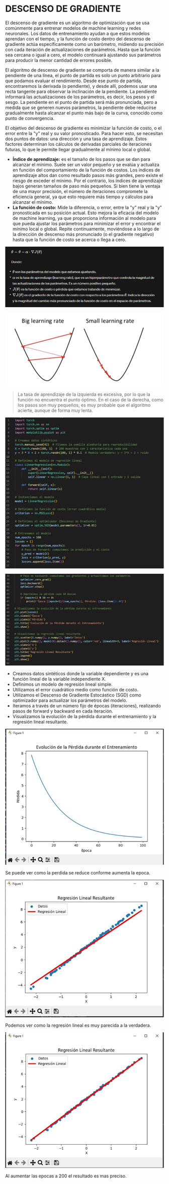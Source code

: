 # DESCENSO DE GRADIENTE
El descenso de gradiente es un algoritmo de optimización que se usa comúnmente para entrenar modelos de machine learning y redes neuronales.  Los datos de entrenamiento ayudan a que estos modelos aprendan con el tiempo, y la función de costo dentro del descenso de gradiente actúa específicamente como un barómetro, midiendo su precisión con cada iteración de actualizaciones de parámetros. Hasta que la función sea cercana o igual a cero, el modelo continuará ajustando sus parámetros para producir la menor cantidad de errores posible.

El algoritmo de descenso de gradiente se comporta de manera similar a la pendiente de una línea, el punto de partida es solo un punto arbitrario para que podamos evaluar el rendimiento. Desde ese punto de partida, encontraremos la derivada (o pendiente), y desde allí, podemos usar una recta tangente para observar la inclinación de la pendiente. La pendiente informará las actualizaciones de los parámetros, es decir, los pesos y el sesgo. La pendiente en el punto de partida será más pronunciada, pero a medida que se generen nuevos parámetros, la pendiente debe reducirse gradualmente hasta alcanzar el punto más bajo de la curva, conocido como punto de convergencia.

El objetivo del descenso de gradiente es minimizar la función de costo, o el error entre la "y" real y su valor pronosticado. Para hacer esto, se necesitan dos puntos de datos: una dirección y una tasa de aprendizaje. Estos factores determinan los cálculos de derivadas parciales de iteraciones futuras, lo que le permite llegar gradualmente al mínimo local o global.

* **Índice de aprendizaje:** es el tamaño de los pasos que se dan para alcanzar el mínimo. Suele ser un valor pequeño y se evalúa y actualiza en función del comportamiento de la función de costos. Los índices de aprendizaje altos dan como resultado pasos más grandes, pero existe el riesgo de exceder el mínimo. Por el contrario, los índices de aprendizaje bajos generan tamaños de paso más pequeños. Si bien tiene la ventaja de una mayor precisión, el número de iteraciones compromete la eficiencia general, ya que esto requiere más tiempo y cálculos para alcanzar el mínimo.  
* **La función de costo:** Mide la diferencia, o error, entre la "y" real y la "y" pronosticada en su posición actual. Esto mejora la eficacia del modelo de machine learning, ya que proporciona información al modelo para que pueda ajustar los parámetros para minimizar el error y encontrar el mínimo local o global. Repite continuamente, moviéndose a lo largo de la dirección de descenso más pronunciado (o el gradiente negativo) hasta que la función de costo se acerca o llega a cero.

![](/Optimizacion_Operaciones/Formula.JPG)

![](/Optimizacion_Operaciones/Taza_aprendizaje.png)

> La tasa de aprendizaje de la izquierda es excesiva, por lo que la función no encuentra el punto óptimo. En el caso de la derecha, como los pasos son muy pequeños, es muy probable que el algoritmo acierte, aunque de forma muy lenta.

![](/Optimizacion_Operaciones/Codigo1.JPG)

![](/Optimizacion_Operaciones/Codigo2.JPG)

- Creamos datos sintéticos donde la variable dependiente y es una función lineal de la variable independiente X.
- Definimos un modelo de regresión lineal simple.
- Utilizamos el error cuadrático medio como función de costo.
- Utilizamos el Descenso de Gradiente Estocástico (SGD) como optimizador para actualizar los parámetros del modelo.
- Iteramos a través de un número fijo de épocas (iteraciones), realizando pasos de forward y backward en cada iteración.
- Visualizamos la evolución de la pérdida durante el entrenamiento y la regresión lineal resultante.

![](/Optimizacion_Operaciones/Resultado1.JPG)

Se puede ver como la perdida se reduce conforme aumenta la epoca.

![](/Optimizacion_Operaciones/Resultado2.JPG)

Podemos ver como la regresión lineal es muy parecida a la verdadera.

![](/Optimizacion_Operaciones/Resultado3.JPG)

Al aumentar las epocas a 200 el resultado es mas preciso.